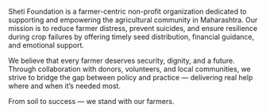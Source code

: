 Sheti Foundation is a farmer-centric non-profit organization dedicated to supporting and empowering the agricultural community in Maharashtra. Our mission is to reduce farmer distress, prevent suicides, and ensure resilience during crop failures by offering timely seed distribution, financial guidance, and emotional support.

We believe that every farmer deserves security, dignity, and a future. Through collaboration with donors, volunteers, and local communities, we strive to bridge the gap between policy and practice — delivering real help where and when it’s needed most.

From soil to success — we stand with our farmers.
